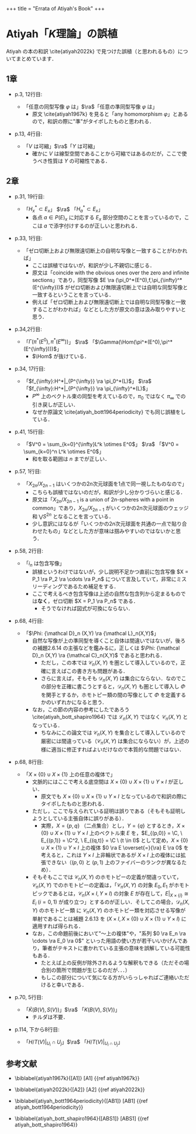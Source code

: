 +++
title = "Errata of Atiyah's Book"
+++

# Atiyah「$K$理論」の誤植

Atiyah の本の和訳 \cite{atiyah2022k} で見つけた誤植（と思われるもの）についてまとめています．



## 1章

- p.3, 12行目:
    - 「任意の同型写像 $\varphi$ は」$\ra$「任意の準同型写像 $\varphi$ は」
        - 原文 \cite{atiyah1967k} を見ると「any homomorphism $\varphi$」とあるので，和訳の際に"準"がタイポしたものと思われる．

- p.13, 4行目:
    - 「$V$ は可縮」$\ra$「$Y$ は可縮」
        - 確かに $V$ は線型空間であることから可縮ではあるのだが，ここで使うべき性質は $Y$ の可縮性である．

## 2章

- p.31, 19行目:
    - 「$H^*_x \subset E_x$」 $\ra$ 「$H^*_a \subset E_x$」
        - 各点 $a \in P(E)_x$ に対応する $E_x$ 部分空間のことを言っているので，ここは $a$ で添字付けするのが正しいと思われる．

- p.33, 1行目:
    - 「ゼロ切断上および無限遠切断上の自明な写像と一致することがわかれば」
        - ここは誤植ではないが，和訳が少し不親切に感じる．
        - 原文は「coincide with the obvious ones over the zero and infinite sections」であり，同型写像 $E \ra (\pi_0^*(E^0),f,\pi_{\infty}^*(E^{\infty}))$ がゼロ切断および無限遠切断上では自明な同型写像と一致するということを言っている．
        - 例えば「ゼロ切断上および無限遠切断上では自明な同型写像と一致することがわかれば」などとした方が原文の意は汲み取りやすいと思う．

- p.34,2行目:
    - 「$\Gamma(\pi^*(E^0),\pi^*(E^{\infty}))$」 $\ra$ 「$\Gamma(\Hom(\pi^*(E^0),\pi^*(E^{\infty})))$」
        - $\Hom$ が抜けている．


- p.34, 17行目:
    - 「$f_{\infty}:H^*|_{P^{\infty}} \ra \pi_0^*(L)$」 $\ra$ 「$f_{\infty}:H^*|_{P^{\infty}} \ra \pi_{\infty}^*(L)$」
        - $P^{\infty}$ 上のベクトル束の同型を考えているので，$\pi_0$ ではなく $\pi_{\infty}$ での引き戻しが正しい．
        - なぜか原論文 \cite{atiyah_bott1964periodicity} でも同じ誤植をしている．

- p.41, 15行目:
    - 「$V^0 = \sum_{k=0}^{\infty}L^k \otimes E^0$」 $\ra$ 「$V^0 = \sum_{k=0}^n L^k \otimes E^0$」
        - 和を取る範囲は $n$ までが正しい．
    
- p.57, 1行目:
    - 「$X_{2n}/X_{2n-1}$ はいくつかの$2n$次元球面を1点で同一視したものなので」
        - こちらも誤植ではないのだが，和訳が少し分かりづらいと感じる．
        - 原文は「$X_{2n}/X_{2n-1}$ is a union of $2n$-spheres with a point in common」であり，$X_{2n}/X_{2n-1}$ がいくつかの$2n$次元球面のウェッジ和 $\bigvee S^{2n}$ となることを言っている．
        - 少し意訳にはなるが「いくつかの$2n$次元球面を共通の一点で貼り合わせたもの」などとした方が意味は掴みやすいのではないかと思う．

- p.58, 2行目:
    - 「$i_n$ は包含写像」
        - 誤植というわけではないが，少し説明不足かつ直前に包含写像 $X = P_1 \ra P_2 \ra \cdots \ra P_n$ について言及していて，非常にミスリーディングであるため補足をする．
        - ここで考えるべき包含写像は上述の自然な包含列から定まるものでは**なく**，ゼロ切断 $X = P_1 \ra P_n$ である．
            - そうでなければ図式が可換にならない．

- p.68, 4行目:
    - 「$\Phi: {\mathcal D}_n (X,Y) \ra {\mathcal L}_n(X,Y)$」
        - 自然な写像が上の準同型を導くこと自体は間違いではないが，後ろの補題2.6.14 の主張などを鑑みるに，正しくは $\Phi: {\mathcal D}_n (X,Y) \ra {\mathcal C}_n(X,Y)$ であると思われる．
            - ただし，この本では ${\mathcal C}_n(X,Y)$ を圏として導入しているので，正確に言えばこの書き方も問題がある．
            - さらに言えば，そもそも ${\mathcal D}_n (X,Y)$ は集合にならない．なのでこの部分を正確に書こうとすると，${\mathcal D}_n (X,Y)$ も圏として導入し $\Phi$ を関手とするか，ホモトピー類の間の写像として $\Phi$ を定義するかのいずれかになると思う．
        - なお，この節の内容の参考にしたであろう \cite{atiyah_bott_shapiro1964} では ${\mathcal L}_n(X,Y)$ ではなく ${\mathcal C}_n(X,Y)$ となっている．
            - ちなみにこの論文では ${\mathcal C}_n(X,Y)$ を集合として導入しているので厳密には間違っている（${\mathcal C}_n(X,Y)$ は集合にならない）が，上述の様に適当に修正すればよいだけなので本質的な問題ではない．

- p.68, 8行目:
    - 「$X \times \{0\} \cup X \times \{1\}$ 上の任意の複体で」
        - 文脈的にはここで考える底空間は $X \times \{0\} \cup X \times \{1\} \cup Y \times I$ が正しい．
            - 原文でも $X \times \{0\} \cup X \times \{1\} \cup Y \times I$ となっているので和訳の際にタイポしたものと思われる．
        - ただし，ここで与えられている証明は誤りである（そもそも証明しようとしている主張自体に誤りがある）．
            - 実際，$X = \{p,q\}$ （二点集合）とし，$Y = \{q\}$ とするとき，$X \times \{0\} \cup X \times \{1\} \cup Y \times I$ 上のベクトル束 $E$ を，$E_{(p,0)} = \C, \ E_{(p,1)} = \C^2, \ E_{(q,t)} = \C \ (t \in I)$ として定め，$X \times \{0\} \cup X \times \{1\} \cup Y \times I$ 上の複体 $0 \ra E \overset{=}{\ra} E \ra 0$ を考えると，これは $Y \times I$ 上非輪状であるが $X \times I$ 上の複体には拡張できない（$(p,0)$ と $(p,1)$ 上のファイバーのランクが異なるため）．
        - そもそもここでは ${\mathcal C}_n(X,Y)$ のホモトピーの定義が間違っていて，${\mathcal C}_n(X,Y)$ でのホモトピーの定義は，「${\mathcal C}_n(X,Y)$ の対象 $E_0,E_1$ がホモトピックであるとは，${\mathcal C}_n(X \times I,Y \times I)$ の対象 $E$ が存在して，$E|_{X \times \{i\}} \cong E_i \ (i = 0,1)$ が成り立つ」とするのが正しい．そしてこの場合，${\mathcal D}_n(X,Y)$ のホモトピー類 に ${\mathcal C}_n(X,Y)$ のホモトピー類を対応させる写像が単射であることは補題 2.6.13 を $(X \times I, X \times \{0\} \cup  X \times \{1\} \cup Y \times I)$ に適用すれば得られる．
        - なお，この命題前後において"〜上の複体"や，"系列 $0 \ra E_n \ra \cdots \ra E_0 \ra 0$" といった用語の使い方が若干いいかげんであり，筆者がテキストに書かれている主張の意味を誤解している可能性もある．
            - たとえば上の反例が除外されるような解釈もできる（ただその場合別の箇所で問題が生じるのだが．．．）
            - もしこの部分について気になる方がいらっしゃればご連絡いただけると幸いである．

- p.70, 5行目:
    - 「$\tilde{K}(B(V),S(V))$」$\ra$ 「$K(B(V),S(V))$」
        - チルダは不要．

- p.114, 下から8行目:
    - 「$H/T(V)|_{U_i} \cap U_j$」$\ra$ 「$H/T(V)|_{U_i \cap U_j}$」


## 参考文献

* \biblabel{atiyah1967k}{[A1]} [A1] {{ref atiyah1967k}}

* \biblabel{atiyah2022k}{[A2]} [A2] {{ref atiyah2022k}}

* \biblabel{atiyah_bott1964periodicity}{[AB1]} [AB1] {{ref atiyah_bott1964periodicity}}

* \biblabel{atiyah_bott_shapiro1964}{[ABS1]} [ABS1] {{ref atiyah_bott_shapiro1964}}
